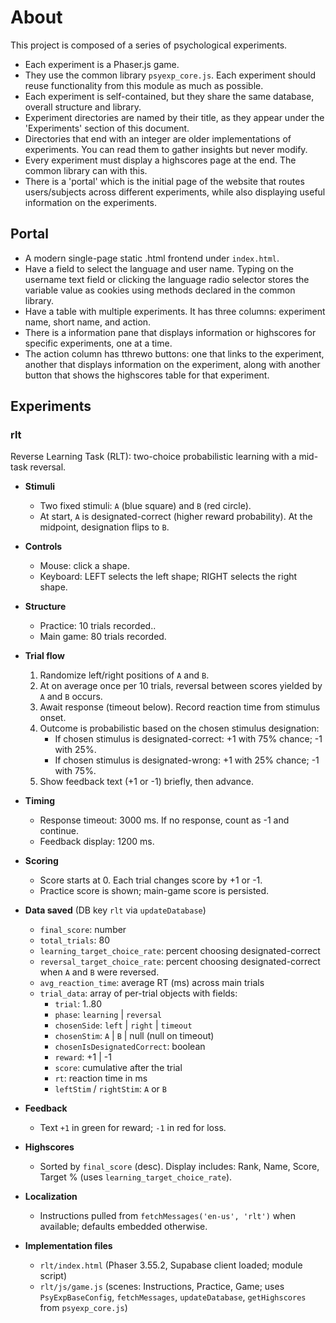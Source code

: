 # About

This project is composed of a series of psychological experiments.

- Each experiment is a Phaser.js game.
- They use the common library `psyexp_core.js`. Each experiment should reuse functionality from this module as much as possible.
- Each experiment is self-contained, but they share the same database, overall structure and library.
- Experiment directories are named by their title, as they appear under the 'Experiments' section of this document.
- Directories that end with an integer are older implementations of experiments. You can read them to gather insights but never modify.
- Every experiment must display a highscores page at the end. The common library can with this.
- There is a 'portal' which is the initial page of the website that routes users/subjects across different experiments, while also displaying useful information on the experiments.


## Portal

- A modern single-page static .html frontend under `index.html`.
- Have a field to select the language and user name. Typing on the username text field or clicking the language radio selector stores the variable value as cookies using methods declared in the common library.
- Have a table with multiple experiments. It has three columns: experiment name, short name, and action.
- There is a information pane that displays information or highscores for specific experiments, one at a time.
- The action column has tthrewo buttons: one that links to the experiment, another that displays information on the experiment, along with another button that shows the highscores table for that experiment.

## Experiments

### rlt

Reverse Learning Task (RLT): two-choice probabilistic learning with a mid-task reversal.

- __Stimuli__
  - Two fixed stimuli: `A` (blue square) and `B` (red circle).
  - At start, `A` is designated-correct (higher reward probability). At the midpoint, designation flips to `B`.

- __Controls__
  - Mouse: click a shape.
  - Keyboard: LEFT selects the left shape; RIGHT selects the right shape.

- __Structure__
  - Practice: 10 trials recorded..
  - Main game: 80 trials recorded.

- __Trial flow__
  1. Randomize left/right positions of `A` and `B`.
  2. At on average once per 10 trials, reversal between scores yielded by `A` and `B` occurs.
  2. Await response (timeout below). Record reaction time from stimulus onset.
  3. Outcome is probabilistic based on the chosen stimulus designation:
     - If chosen stimulus is designated-correct: +1 with 75% chance; -1 with 25%.
     - If chosen stimulus is designated-wrong: +1 with 25% chance; -1 with 75%.
  4. Show feedback text (+1 or -1) briefly, then advance.

- __Timing__
  - Response timeout: 3000 ms. If no response, count as -1 and continue.
  - Feedback display: 1200 ms.

- __Scoring__
  - Score starts at 0. Each trial changes score by +1 or -1.
  - Practice score is shown; main-game score is persisted.

- __Data saved__ (DB key `rlt` via `updateDatabase`)
  - `final_score`: number
  - `total_trials`: 80
  - `learning_target_choice_rate`: percent choosing designated-correct 
  - `reversal_target_choice_rate`: percent choosing designated-correct when `A` and `B` were reversed.
  - `avg_reaction_time`: average RT (ms) across main trials
  - `trial_data`: array of per-trial objects with fields:
    - `trial`: 1..80
    - `phase`: `learning` | `reversal`
    - `chosenSide`: `left` | `right` | `timeout`
    - `chosenStim`: `A` | `B` | null (null on timeout)
    - `chosenIsDesignatedCorrect`: boolean
    - `reward`: +1 | -1
    - `score`: cumulative after the trial
    - `rt`: reaction time in ms
    - `leftStim` / `rightStim`: `A` or `B`

- __Feedback__
  - Text `+1` in green for reward; `-1` in red for loss.

- __Highscores__
  - Sorted by `final_score` (desc). Display includes: Rank, Name, Score, Target % (uses `learning_target_choice_rate`).

- __Localization__
  - Instructions pulled from `fetchMessages('en-us', 'rlt')` when available; defaults embedded otherwise.

- __Implementation files__
  - `rlt/index.html` (Phaser 3.55.2, Supabase client loaded; module script)
  - `rlt/js/game.js` (scenes: Instructions, Practice, Game; uses `PsyExpBaseConfig`, `fetchMessages`, `updateDatabase`, `getHighscores` from `psyexp_core.js`)
